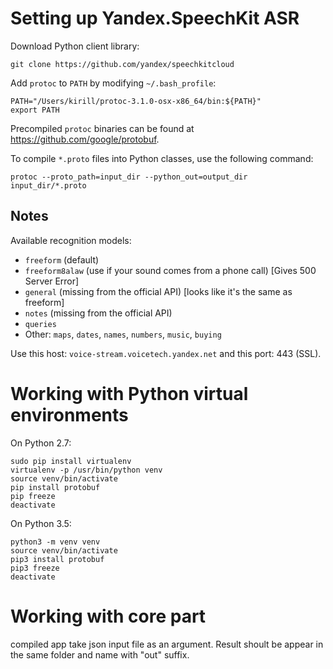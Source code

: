 # Setting up Yandex.SpeechKit ASR

Download Python client library:

    git clone https://github.com/yandex/speechkitcloud

Add `protoc` to `PATH` by modifying `~/.bash_profile`:

    PATH="/Users/kirill/protoc-3.1.0-osx-x86_64/bin:${PATH}"
    export PATH

Precompiled `protoc` binaries can be found at <https://github.com/google/protobuf>.

To compile `*.proto` files into Python classes, use the following command:

```shell
protoc --proto_path=input_dir --python_out=output_dir input_dir/*.proto
```

## Notes

Available recognition models:
* `freeform` (default)
* `freeform8alaw` (use if your sound comes from a phone call) [Gives 500 Server Error]
* `general` (missing from the official API) [looks like it's the same as freeform]
* `notes` (missing from the official API)
* `queries`
* Other: `maps`, `dates`, `names`, `numbers`, `music`, `buying`

Use this host: `voice-stream.voicetech.yandex.net` and this port: 443 (SSL).





# Working with Python virtual environments

On Python 2.7:

```shell
sudo pip install virtualenv
virtualenv -p /usr/bin/python venv
source venv/bin/activate
pip install protobuf
pip freeze
deactivate
```

On Python 3.5:

```shell
python3 -m venv venv
source venv/bin/activate
pip3 install protobuf
pip3 freeze
deactivate
```

# Working with core part

compiled app take json input file as an argument. Result shoult be appear in the same folder and name with "out" suffix.
